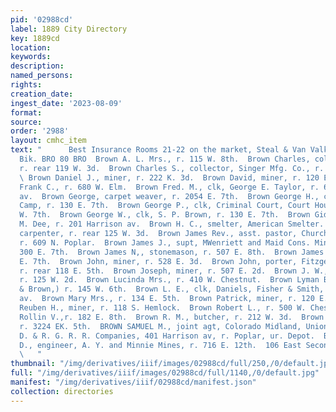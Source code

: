 ```yaml
---
pid: '02988cd'
label: 1889 City Directory
key: 1889cd
location: 
keywords: 
description: 
named_persons: 
rights: 
creation_date: 
ingest_date: '2023-08-09'
format: 
source: 
order: '2988'
layout: cmhc_item
text: "      Best Insurance Rooms 21-22 on the market, Steal & Van Valkenburg y Boston
  Bik. BRO 80 BRO  Brown A. L. Mrs., r. 115 W. 8th.  Brown Charles, col’d, porter,
  r. rear 119 W. 3d.  Brown Charles S., collector, Singer Mfg. Co., r. 136 W. 6th.
  \ Brown Daniel J., miner, r. 222 K. 3d.  Brown David, miner, r. 120 E. 3d.  Brown
  Frank C., r. 680 W. Elm.  Brown Fred. M., clk, George E. Taylor, r. 615 Harrison
  av.  Brown George, carpet weaver, r. 2054 E. 7th.  Brown George H., clk, E. J. Van
  Camp, r. 130 E. 7th.  Brown George P., clk, Criminal Court, Court House, r. 304
  W. 7th.  Brown George W., clk, S. P. Brown, r. 130 E. 7th.  Brown Gideon L., barkpr,
  M. Dee, r. 201 Harrison av.  Brown H. C., smelter, American Smelter.  Brown Jacob,
  carpenter, r. rear 125 W. 3d.  Brown James Rev., asst. pastor, Church of the Annunciation,
  r. 609 N. Poplar.  Brown James J., supt, MWenriett and Maid Cons. Mining Co., r.
  300 E. 7th.  Brown James N,, stonemason, r. 507 E. 8th.  Brown James W., r. 130
  E. 7th.  Brown John, miner, r. 528 E. 3d.  Brown John, porter, Fitzgerald & Crowley,
  r. rear 118 E. 5th.  Brown Joseph, miner, r. 507 E. 2d.  Brown J. W., carpenter,
  r. 125 W. 2d.  Brown Lucinda Mrs., r. 410 W. Chestnut.  Brown Lyman B., (Morgan
  & Brown,) r. 145 W. 6th.  Brown L. E., clk, Daniels, Fisher & Smith, r. 405 Harrison
  av.  Brown Mary Mrs., r. 134 E. 5th.  Brown Patrick, miner, r. 120 E. 3d.  Brown
  Reuben H., miner, r. 118 S. Hemlock.  Brown Robert L., r. 500 W. Chestnut.  Brown
  Rollin V.,r. 182 E. 8th.  Brown R. M., butcher, r. 212 W. 3d.  Brown Samuel, engineer,
  r. 3224 EK. 5th.  BROWN SAMUEL M., joint agt, Colorado Midland, Union Pacific and
  D. & R. G. R. R. Companies, 401 Harrison av, r. Poplar, ur. Depot.  Brown Silas
  D., engineer, A. Y. and Minnie Mines, r. 716 E. 12th.  106 East Second Street.  y
  \   "
thumbnail: "/img/derivatives/iiif/images/02988cd/full/250,/0/default.jpg"
full: "/img/derivatives/iiif/images/02988cd/full/1140,/0/default.jpg"
manifest: "/img/derivatives/iiif/02988cd/manifest.json"
collection: directories
---
```

